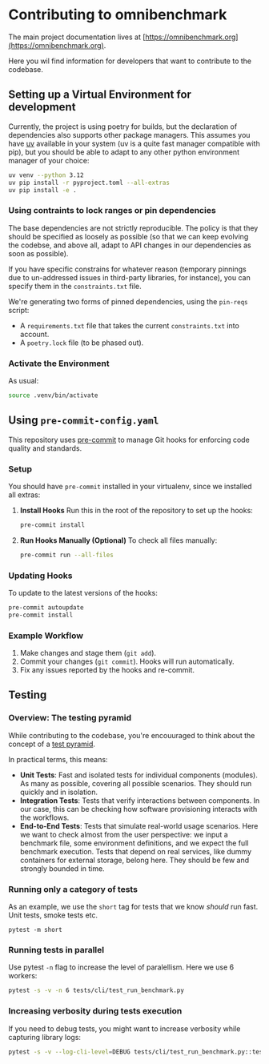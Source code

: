 # Contributing to omnibenchmark

The main project documentation lives at [https://omnibenchmark.org](https://omnibenchmark.org).

Here you wil find information for developers that want to contribute to the codebase.

## Setting up a Virtual Environment for development

Currently, the project is using poetry for builds, but the declaration of dependencies also supports other package managers.
This assumes you have
[uv](https://docs.astral.sh/uv/getting-started/installation/) available in your
system (uv is a quite fast manager compatible with pip), but you should be able
to adapt to any other python environment manager of your choice:

```bash
uv venv --python 3.12
uv pip install -r pyproject.toml --all-extras
uv pip install -e .
```


### Using contraints to lock ranges or pin dependencies

The base dependencies are not strictly reproducible. The policy is that they should
be specified as loosely as possible (so that we can keep evolving the codebse,
and above all, adapt to API changes in our dependencies as soon as possible).

If you have specific constrains for whatever reason (temporary pinnings due to
un-addressed issues in third-party libraries, for instance), you can specify
them in the `constraints.txt` file.

We're generating two forms of pinned dependencies, using the `pin-reqs` script:

* A `requirements.txt` file that takes the current `constraints.txt` into account.
* A `poetry.lock` file (to be phased out).

### Activate the Environment

As usual:

```bash
source .venv/bin/activate
```

## Using `pre-commit-config.yaml`

This repository uses [pre-commit](https://pre-commit.com/) to manage Git hooks for enforcing code quality and standards.

### Setup

You should have `pre-commit` installed in your virtualenv, since we installed all extras:

1. **Install Hooks**
   Run this in the root of the repository to set up the hooks:
   ```bash
   pre-commit install
   ```

2. **Run Hooks Manually (Optional)**
   To check all files manually:
   ```bash
   pre-commit run --all-files
   ```

### Updating Hooks

To update to the latest versions of the hooks:
```bash
pre-commit autoupdate
pre-commit install
```

### Example Workflow

1. Make changes and stage them (`git add`).
2. Commit your changes (`git commit`). Hooks will run automatically.
3. Fix any issues reported by the hooks and re-commit.

## Testing

### Overview: The testing pyramid

While contributing to the codebase, you're encouuraged to think about the concept of a [test pyramid](https://martinfowler.com/articles/practical-test-pyramid.html).

In practical terms, this means:

- **Unit Tests**: Fast and isolated tests for individual components (modules). As many as possible, covering all possible scenarios. They should run quickly and in isolation.
- **Integration Tests**: Tests that verify interactions between components. In our case, this can be checking how software provisioning interacts with the workflows.
- **End-to-End Tests**: Tests that simulate real-world usage scenarios. Here we want to check almost from the user perspective: we input a benchmark file, some environment definitions, and we expect the full benchmark execution. Tests that depend on real services, like dummy containers for external storage, belong here. They should be few and strongly bounded in time.

### Running only a category of tests

As an example, we use the `short` tag for tests that we know _should_ run fast. Unit tests, smoke tests etc.

```
pytest -m short
```

### Running tests in parallel

Use pytest `-n` flag to increase the level of paralellism. Here we use 6 workers:

```bash
pytest -s -v -n 6 tests/cli/test_run_benchmark.py
```

### Increasing verbosity during tests execution

If you need to debug tests, you might want to increase verbosity while capturing library logs:

```bash
pytest -s -v --log-cli-level=DEBUG tests/cli/test_run_benchmark.py::test_local
```
